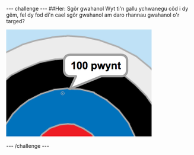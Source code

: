 --- challenge ---
##Her: Sgôr gwahanol 
Wyt ti'n gallu ychwanegu côd i dy gêm, fel dy fod di'n cael sgôr gwahanol am daro rhannau gwahanol o'r targed?

![screenshot](images/archery-challenge.png)



--- /challenge ---